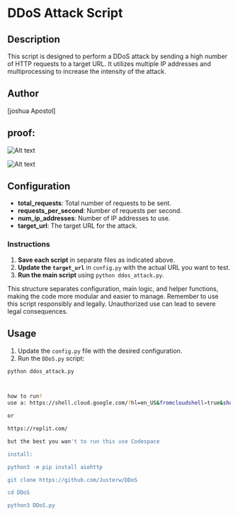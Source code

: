 # DDoS Attack Script

## Description
This script is designed to perform a DDoS attack by sending a high number of HTTP requests to a target URL. It utilizes multiple IP addresses and multiprocessing to increase the intensity of the attack.

## Author
[joshua Apostol]

## proof:

![Alt text](https://i.imgur.com/motFzn6.jpeg)

![Alt text](https://i.imgur.com/kJDQOfr.jpeg)

## Configuration
- **total_requests**: Total number of requests to be sent.
- **requests_per_second**: Number of requests per second.
- **num_ip_addresses**: Number of IP addresses to use.
- **target_url**: The target URL for the attack.


### Instructions
1. **Save each script** in separate files as indicated above.
2. **Update the `target_url`** in `config.py` with the actual URL you want to test.
3. **Run the main script** using `python ddos_attack.py`.

This structure separates configuration, main logic, and helper functions, making the code more modular and easier to manage. Remember to use this script responsibly and legally. Unauthorized use can lead to severe legal consequences.


## Usage
1. Update the `config.py` file with the desired configuration.
2. Run the `DDoS.py` script:

```sh
python ddos_attack.py



how to run?
use a: https://shell.cloud.google.com/?hl=en_US&fromcloudshell=true&show=terminal

or

https://replit.com/

but the best you wan't to run this use Codespace

install:

python3 -m pip install aiohttp

git clone https://github.com/Justerw/DDoS

cd DDoS

python3 DDoS.py

